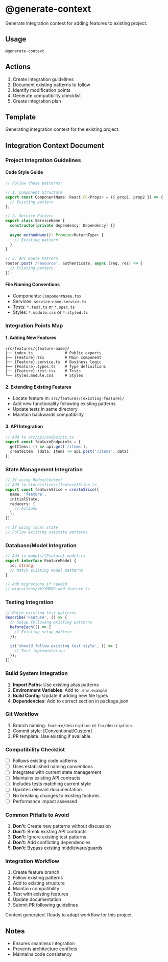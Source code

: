 # @generate-context

Generate integration context for adding features to existing project.

## Usage
```
@generate-context
```

## Actions
1. Create integration guidelines
2. Document existing patterns to follow
3. Identify modification points
4. Generate compatibility checklist
5. Create integration plan

## Template

Generating integration context for the existing project.

## Integration Context Document

### Project Integration Guidelines

#### Code Style Guide
```typescript
// Follow these patterns:

// 1. Component Structure
export const ComponentName: React.FC<Props> = ({ prop1, prop2 }) => {
  // Existing pattern
};

// 2. Service Pattern
export class ServiceName {
  constructor(private dependency: Dependency) {}
  
  async methodName(): Promise<ReturnType> {
    // Existing pattern
  }
}

// 3. API Route Pattern
router.post('/resource', authenticate, async (req, res) => {
  // Existing pattern
});
```

#### File Naming Conventions
- Components: `ComponentName.tsx`
- Services: `service-name.service.ts`
- Tests: `*.test.ts` or `*.spec.ts`
- Styles: `*.module.css` or `*.styled.ts`

### Integration Points Map

#### 1. Adding New Features
```
src/features/{feature-name}/
├── index.ts              # Public exports
├── {Feature}.tsx         # Main component
├── {Feature}.service.ts  # Business logic
├── {Feature}.types.ts    # Type definitions
├── {Feature}.test.tsx    # Tests
└── styles.module.css     # Styles
```

#### 2. Extending Existing Features
- Locate feature in: `src/features/[existing-feature]/`
- Add new functionality following existing patterns
- Update tests in same directory
- Maintain backwards compatibility

#### 3. API Integration
```typescript
// Add to src/api/endpoints.ts
export const featureEndpoints = {
  getItems: () => api.get('/items'),
  createItem: (data: Item) => api.post('/items', data),
};
```

### State Management Integration
```typescript
// If using Redux/Context
// Add to store/slices/{feature}Slice.ts
export const featureSlice = createSlice({
  name: 'feature',
  initialState,
  reducers: {
    // Actions
  },
});

// If using local state
// Follow existing useState patterns
```

### Database/Model Integration
```typescript
// Add to models/{Feature}.model.ts
export interface FeatureModel {
  id: string;
  // Match existing model patterns
}

// Add migrations if needed
// migrations/YYYYMMDD-add-feature.ts
```

### Testing Integration
```typescript
// Match existing test patterns
describe('Feature', () => {
  // Setup following existing patterns
  beforeEach(() => {
    // Existing setup pattern
  });

  it('should follow existing test style', () => {
    // Test implementation
  });
});
```

### Build System Integration
1. **Import Paths**: Use existing alias patterns
2. **Environment Variables**: Add to `.env.example`
3. **Build Config**: Update if adding new file types
4. **Dependencies**: Add to correct section in package.json

### Git Workflow
1. Branch naming: `feature/description` or `fix/description`
2. Commit style: [Conventional/Custom]
3. PR template: Use existing if available

### Compatibility Checklist
- [ ] Follows existing code patterns
- [ ] Uses established naming conventions
- [ ] Integrates with current state management
- [ ] Maintains existing API contracts
- [ ] Includes tests matching current style
- [ ] Updates relevant documentation
- [ ] No breaking changes to existing features
- [ ] Performance impact assessed

### Common Pitfalls to Avoid
1. **Don't**: Create new patterns without discussion
2. **Don't**: Break existing API contracts
3. **Don't**: Ignore existing test patterns
4. **Don't**: Add conflicting dependencies
5. **Don't**: Bypass existing middleware/guards

### Integration Workflow
1. Create feature branch
2. Follow existing patterns
3. Add to existing structure
4. Maintain compatibility
5. Test with existing features
6. Update documentation
7. Submit PR following guidelines

Context generated. Ready to adapt workflow for this project.

## Notes
- Ensures seamless integration
- Prevents architecture conflicts
- Maintains code consistency